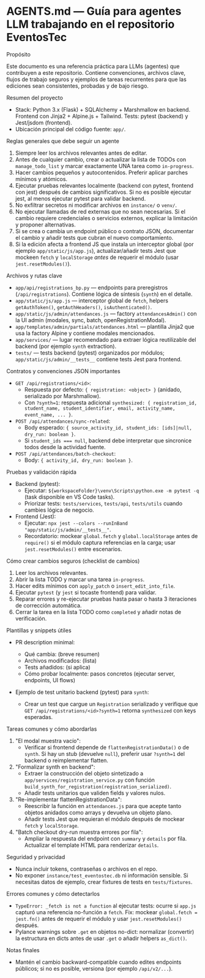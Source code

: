 # AGENTS.md — Guía para agentes LLM trabajando en el repositorio EventosTec

Propósito

Este documento es una referencia práctica para LLMs (agentes) que contribuyen a este repositorio. Contiene convenciones, archivos clave, flujos de trabajo seguros y ejemplos de tareas recurrentes para que las ediciones sean consistentes, probadas y de bajo riesgo.

Resumen del proyecto

- Stack: Python 3.x (Flask) + SQLAlchemy + Marshmallow en backend. Frontend con Jinja2 + Alpine.js + Tailwind. Tests: pytest (backend) y Jest/jsdom (frontend).
- Ubicación principal del código fuente: `app/`.

Reglas generales que debe seguir un agente

1. Siempre leer los archivos relevantes antes de editar.
2. Antes de cualquier cambio, crear o actualizar la lista de TODOs con `manage_todo_list` y marcar exactamente UNA tarea como `in-progress`.
3. Hacer cambios pequeños y autocontenidos. Preferir aplicar parches mínimos y atómicos.
4. Ejecutar pruebas relevantes localmente (backend con pytest, frontend con jest) después de cambios significativos. Si no es posible ejecutar jest, al menos ejecutar pytest para validar backend.
5. No exfiltrar secretos ni modificar archivos en `instance/` o `venv/`.
6. No ejecutar llamadas de red externas que no sean necesarias. Si el cambio requiere credenciales o servicios externos, explicar la limitación y proponer alternativas.
7. Si se crea o cambia un endpoint público o contrato JSON, documentar el cambio y añadir tests que cubran el nuevo comportamiento.
8. Si la edición afecta a frontend JS que instala un interceptor global (por ejemplo `app/static/js/app.js`), actualizar/añadir tests Jest que mockeen `fetch` y `localStorage` _antes_ de requerir el módulo (usar `jest.resetModules()`).

Archivos y rutas clave

- `app/api/registrations_bp.py` — endpoints para preregistros (`/api/registrations`). Contiene lógica de síntesis (`synth`) en el detalle.
- `app/static/js/app.js` — interceptor global de `fetch`, helpers `getAuthToken()`, `getAuthHeaders()`, `isAuthenticated()`.
- `app/static/js/admin/attendances.js` — factory `attendancesAdmin()` con la UI admin (modales, sync, batch, openRegistrationModal).
- `app/templates/admin/partials/attendances.html` — plantilla Jinja2 que usa la factory Alpine y contiene modales mencionados.
- `app/services/` — lugar recomendado para extraer lógica reutilizable del backend (por ejemplo `synth` extraction).
- `tests/` — tests backend (pytest) organizados por módulos; `app/static/js/admin/__tests__` contiene tests Jest para frontend.

Contratos y convenciones JSON importantes

- `GET /api/registrations/<id>`:
  - Respuesta por defecto: `{ registration: <object> }` (anidado, serializado por Marshmallow).
  - Con `?synth=1`: respuesta adicional `synthesized: { registration_id, student_name, student_identifier, email, activity_name, event_name, ... }`.
- `POST /api/attendances/sync-related`:
  - Body esperado: `{ source_activity_id, student_ids: [ids]|null, dry_run: boolean }`.
  - Si `student_ids === null`, backend debe interpretar que sincronice todos desde la actividad fuente.
- `POST /api/attendances/batch-checkout`:
  - Body: `{ activity_id, dry_run: boolean }`.

Pruebas y validación rápida

- Backend (pytest):
  - Ejecutar: `${workspaceFolder}\venv\Scripts\python.exe -m pytest -q` (task disponible en VS Code tasks).
  - Priorizar tests: `tests/services`, `tests/api`, `tests/utils` cuando cambies lógica de negocio.
- Frontend (Jest):
  - Ejecutar: `npx jest --colors --runInBand "app/static/js/admin/__tests__"`.
  - Recordatorio: mockear `global.fetch` y `global.localStorage` antes de `require()` si el módulo captura referencias en la carga; usar `jest.resetModules()` entre escenarios.

Cómo crear cambios seguros (checklist de cambios)

1. Leer los archivos relevantes.
2. Abrir la lista TODO y marcar una tarea `in-progress`.
3. Hacer edits mínimos con `apply_patch` o `insert_edit_into_file`.
4. Ejecutar `pytest` (y `jest` si tocaste frontend) para validar.
5. Reparar errores y re-ejecutar pruebas hasta pasar o hasta 3 iteraciones de corrección automática.
6. Cerrar la tarea en la lista TODO como `completed` y añadir notas de verificación.

Plantillas y snippets útiles

- PR description minimal:

  - Qué cambia: (breve resumen)
  - Archivos modificados: (lista)
  - Tests añadidos: (si aplica)
  - Cómo probar localmente: pasos concretos (ejecutar server, endpoints, UI flows)

- Ejemplo de test unitario backend (pytest) para `synth`:

  - Crear un test que cargue un `Registration` serializado y verifique que `GET /api/registrations/<id>?synth=1` retorna `synthesized` con keys esperadas.

Tareas comunes y cómo abordarlas

1. "El modal muestra vacío":
   - Verificar si frontend depende de `flattenRegistrationData()` o de `synth`. Si hay un stub (devuelve `null`), preferir usar `?synth=1` del backend o reimplementar flatten.
2. "Formalizar synth en backend":
   - Extraer la construcción del objeto sintetizado a `app/services/registration_service.py` con función `build_synth_for_registration(registration_serialized)`.
   - Añadir tests unitarios que validen fields y valores nulos.
3. "Re-implementar flattenRegistrationData":
   - Reescribir la función en `attendances.js` para que acepte tanto objetos anidados como arrays y devuelva un objeto plano.
   - Añadir tests Jest que requieran el módulo después de mockear `fetch` y `localStorage`.
4. "Batch checkout dry-run muestra errores por fila":
   - Ampliar la respuesta del endpoint con `summary` y `details` por fila. Actualizar el template HTML para renderizar `details`.

Seguridad y privacidad

- Nunca incluir tokens, contraseñas o archivos en el repo.
- No exponer `instance/test_eventostec.db` ni información sensible. Si necesitas datos de ejemplo, crear fixtures de tests en `tests/fixtures`.

Errores comunes y cómo detectarlos

- `TypeError: _fetch is not a function` al ejecutar tests: ocurre si `app.js` capturó una referencia no-función a `fetch`. Fix: mockear `global.fetch = jest.fn()` antes de requerir el módulo y usar `jest.resetModules()` después.
- Pylance warnings sobre `.get` en objetos no-dict: normalizar (convertir) la estructura en dicts antes de usar `.get` o añadir helpers `as_dict()`.

Notas finales

- Mantén el cambio backward-compatible cuando edites endpoints públicos; si no es posible, versiona (por ejemplo `/api/v2/...`).

